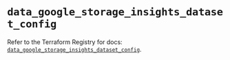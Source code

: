 # `data_google_storage_insights_dataset_config`

Refer to the Terraform Registry for docs: [`data_google_storage_insights_dataset_config`](https://registry.terraform.io/providers/hashicorp/google-beta/6.47.0/docs/data-sources/google_storage_insights_dataset_config).
